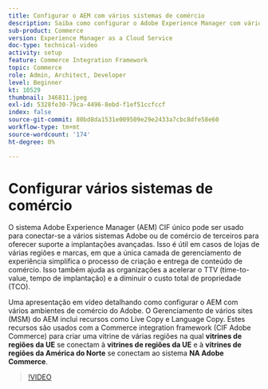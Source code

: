 ```yaml
---
title: Configurar o AEM com vários sistemas de comércio
description: Saiba como configurar o Adobe Experience Manager com vários sistemas Commerce. Isso permite que os projetos sejam compatíveis com uma única camada de gerenciamento de experiência que se conecta a várias infraestruturas de comércio da Adobe ou de terceiros para vitrines de várias marcas e várias regiões.
sub-product: Commerce
version: Experience Manager as a Cloud Service
doc-type: technical-video
activity: setup
feature: Commerce Integration Framework
topic: Commerce
role: Admin, Architect, Developer
level: Beginner
kt: 10529
thumbnail: 346811.jpeg
exl-id: 5328fe30-79ca-4496-8ebd-f1ef51ccfccf
index: false
source-git-commit: 80bd8da1531e009509e29e2433a7cbc8dfe58e60
workflow-type: tm+mt
source-wordcount: '174'
ht-degree: 0%

---
```



# Configurar vários sistemas de comércio

O sistema Adobe Experience Manager (AEM) CIF único pode ser usado para conectar-se a vários sistemas Adobe ou de comércio de terceiros para oferecer suporte a implantações avançadas. Isso é útil em casos de lojas de várias regiões e marcas, em que a única camada de gerenciamento de experiência simplifica o processo de criação e entrega de conteúdo de comércio. Isso também ajuda as organizações a acelerar o TTV (time-to-value, tempo de implantação) e a diminuir o custo total de propriedade (TCO).

Uma apresentação em vídeo detalhando como configurar o AEM com vários ambientes de comércio do Adobe. O Gerenciamento de vários sites (MSM) do AEM inclui recursos como Live Copy e Language Copy. Estes recursos são usados com a Commerce integration framework (CIF Adobe Commerce) para criar uma vitrine de várias regiões na qual __vitrines de regiões da UE__ se conectam à __vitrines de regiões da UE__ e à __vitrines de regiões da América do Norte__ se conectam ao sistema __NA Adobe Commerce__.

>[!VIDEO](https://video.tv.adobe.com/v/346811/?quality=12&learn=on)
